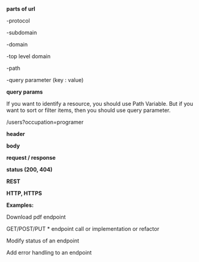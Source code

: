 **parts of url**

-protocol

-subdomain

-domain

-top level domain

-path

-query parameter (key : value)




**query params**

If you want to identify a resource, you should use Path Variable. 
But if you want to sort or filter items, then you should use query parameter.

/users?occupation=programer


**header**



**body**


**request / response**


**status (200, 404)**


**REST**


**HTTP, HTTPS**


**Examples:**

Download pdf endpoint

GET/POST/PUT * endpoint call or implementation or refactor

Modify status of an endpoint

Add error handling to an endpoint